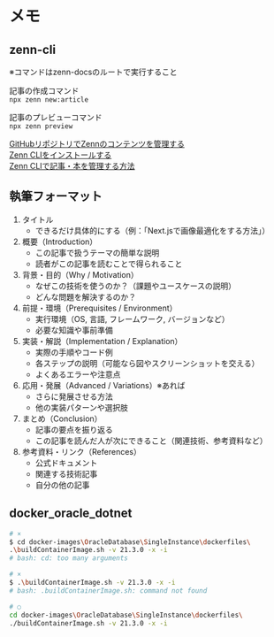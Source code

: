 # メモ

## zenn-cli

※コマンドはzenn-docsのルートで実行すること  

記事の作成コマンド  
`npx zenn new:article`  

記事のプレビューコマンド  
`npx zenn preview`  

[GitHubリポジトリでZennのコンテンツを管理する](https://zenn.dev/zenn/articles/connect-to-github)  
[Zenn CLIをインストールする](https://zenn.dev/zenn/articles/install-zenn-cli)  
[Zenn CLIで記事・本を管理する方法](https://zenn.dev/zenn/articles/zenn-cli-guide)  

## 執筆フォーマット

1. タイトル
   - できるだけ具体的にする（例：「Next.jsで画像最適化をする方法」）
2. 概要（Introduction）
   - この記事で扱うテーマの簡単な説明
   - 読者がこの記事を読むことで得られること
3. 背景・目的（Why / Motivation）
   - なぜこの技術を使うのか？（課題やユースケースの説明）
   - どんな問題を解決するのか？
4. 前提・環境（Prerequisites / Environment）
   - 実行環境（OS, 言語, フレームワーク, バージョンなど）
   - 必要な知識や事前準備
5. 実装・解説（Implementation / Explanation）
   - 実際の手順やコード例
   - 各ステップの説明（可能なら図やスクリーンショットを交える）
   - よくあるエラーや注意点
6. 応用・発展（Advanced / Variations）※あれば
   - さらに発展させる方法
   - 他の実装パターンや選択肢
7. まとめ（Conclusion）
   - 記事の要点を振り返る
   - この記事を読んだ人が次にできること（関連技術、参考資料など）
8. 参考資料・リンク（References）
   - 公式ドキュメント
   - 関連する技術記事
   - 自分の他の記事

## docker_oracle_dotnet

``` bash
# ×
$ cd docker-images\OracleDatabase\SingleInstance\dockerfiles\
.\buildContainerImage.sh -v 21.3.0 -x -i
# bash: cd: too many arguments

# ×
$ .\buildContainerImage.sh -v 21.3.0 -x -i
# bash: .buildContainerImage.sh: command not found

# ○
cd docker-images\OracleDatabase\SingleInstance\dockerfiles\
./buildContainerImage.sh -v 21.3.0 -x -i
```


<!-- GitHub Actionsやスクリプトを紹介している記事はあるものの、ゼロから構築する方法を詳しく解説しているサイトは見つからず…。  
当時は時間もなかったため、半ば諦めかけていました。  
しかし、どうしても実現したかったので、GitHub Actionsを一から学び、AIの力も借りながら試行錯誤した結果、なんとか実装することが出来ました。  

これらの経験を元に、ゼロベースで構築方法が分からず苦労した当時の自分のような人のために、この記事を書こうと思いました。   

私自身、GitHub Actionsの知識がほぼない状態から学びながら構築しました。  

これらの経験を元に、**ゼロベースで構築方法が分からず苦労した当時の自分のような人のため**に、この記事を書こうと思いました。
-->

<!-- 
完全にこちらの記事[(結局Githubに学習履歴を統一した方が諸々良かった)](https://zenn.dev/bun913/articles/study-history-on-github)の通りなので、そのまま引用させて頂きます。  

>私はアウトプットを大事にしたいと思いつつも以下のような悩みを持っておりました。
>
>- 毎日何かしらの学習をしているので、毎日学習履歴を残したい
>- エンジニアたるもの、どうせならGithub に草を生やしたい
>- コーディング系の学習はしていなくても、読書したり資格の学習をしている日があるが、Github のプロフィールだけ見ると何もしていないように見える
>- また資格学習のために外部サービスを使って勉強しているけど同じく何も勉強していないように見える -->

<!-- 
## なぜこの記事を書いたのか？  

NotionをヘッドレスCMSとして運用させる記事はあれど、具体的な構築方法まで解説してくれているサイトがありませんでした。(自分が無知なだけで、分かる人が見たらそれで十分なのかもしれません)  
参考サイトやAIを駆使した結果、なんとか実現する事が出来たので、自分のように何の知識もない人の参考になればと思って書きました。  
(技術記事のネタにもなるし…)  
-->

<!-- この流れが実現できたら「完璧だな」と思い、方法を調べ始めました。  
すると、**まさに求めていた仕組みを実現している人たちを発見！**  
意気揚々と実装を試みましたが、思った以上に難しく、すぐには理解できませんでした。   -->

<!-- 
元々、TIL（Today I Learned）の取り組みをしていましたが、技術スタックごとにディレクトリを分ける方法に限界を感じていました。  
特に複数の技術が関わる場合、どのディレクトリに配置すればよいのか判断に迷うことが多かったのです。  
例えば、「C#でEFCoreを使ってデータベース操作をする」という記事を書いた場合、C#？ EFCore？ データベース？ どのディレクトリが最適なのか決めかねる、といった具合です。  

何か良い方法はないかと模索していたところ、Notionのデータベース機能を活用し、タグを使って技術スタックを管理する方法を思いつきました。  
実際にNotionである程度の仕組みを構築し、運用を始めてみたのですが、一つ問題がありました。  
**学習記録はNotionに蓄積されるものの、GitHubには反映されない**ため、せっかくの学習成果が形として残らないのがもったいないと感じたのです。   -->

<!-- 
概要

この記事では、GitHub Actionsを利用して、NotionのデータをMarkdown形式で抽出し、GitHubに自動的に反映させる仕組みの構築方法を紹介します。 
-->

<!--
## メモ

Notion をヘッドレスCMS として活用し、記事を GitHub に自動で反映させる仕組みを構築する方法を紹介します。  

![1000006240](https://github.com/user-attachments/assets/0309ead8-d6db-4ae4-846f-ce9bf8193e0d)

## そもそもNotionをヘッドレスCMSとして使うとは？  

普通のCMS（WordPressなど）と違い、NotionをヘッドレスCMSとして使う場合は以下のような仕組みになります。  

1. Notionのデータベースに記事を作成  
2. APIを使ってデータを取得  
3. 取得したデータをMarkdownに変換  
4. GitHub Actionsで定期的に取得＆デプロイ  

この流れを実現すると、**Notionで記事を管理しながら、自動的にGitHubにMarkdownとして保存する** ことができます。  


- **Notion**（記事を管理するCMS代わり）  
- **Notion API**（Notionのデータを取得する）  
- **GitHub & GitHub Actions**（記事データをMarkdownに変換し管理する）  
- **C#**（APIと連携するプログラムを作成）   


## まとめ  

- NotionをヘッドレスCMSとして活用するメリット  
- 実装の流れをおさらい  
- 今後の改善点や発展的な使い方  

### 🎯 こんな人に役立つ記事  

- **NotionをCMSとして使いたいが、構築方法が分からない人**  
- **GitHub ActionsでNotionの記事を自動管理したい人**  
- **実際に動くサンプルを試してみたい人**  

-->
